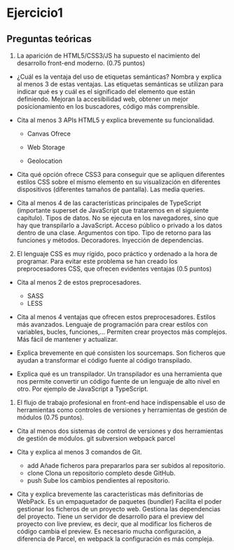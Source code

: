 # Ejercicio1
## Preguntas teóricas

1. La aparición de HTML5/CSS3/JS ha supuesto el nacimiento del desarrollo front-end moderno. (0.75 puntos) 
* ¿Cuál es la ventaja del uso de etiquetas semánticas? Nombra y explica al menos 3 de estas ventajas.
  Las etiquetas semánticas se utilizan para indicar qué es y cuál es el significado del elemento que están definiendo.
  Mejoran la accesibilidad web, obtener un mejor posicionamiento en los buscadores, código más comprensible.

* Cita al menos 3 APIs HTML5 y explica brevemente su funcionalidad.
  - Canvas
  Ofrece
  - Web Storage
  
  - Geolocation
  
* Cita qué opción ofrece CSS3 para conseguir que se apliquen diferentes estilos CSS sobre el mismo elemento en su visualización en diferentes dispositivos (diferentes tamaños de pantalla). 
  Las media queries.

* Cita al menos 4 de las características principales de TypeScript (importante superset de JavaScript que trataremos en el siguiente capítulo).
  Tipos de datos.
  No se ejecuta en los navegadores, sino que hay que transpilarlo a JavaScript.
  Acceso público o privado a los datos dentro de una clase.
  Argumentos con tipo.
  Tipo de retorno para las funciones y métodos.
  Decoradores.
  Inyección de dependencias.


2. El lenguaje CSS es muy rígido, poco práctico y ordenado a la hora de programar. Para evitar este problema se han creado los preprocesadores CSS, que ofrecen evidentes ventajas (0.5 puntos) 
* Cita al menos 2 de estos preprocesadores. 
    - SASS
    - LESS
  
* Cita al menos 4 ventajas que ofrecen estos preprocesadores. 
  Estilos más avanzados.
  Lenguaje de programación para crear estilos con variables, bucles, funciones,...
  Permiten crear proyectos más complejos.
  Más fácil de mantener y actualizar.
  

  
* Explica brevemente en qué consisten los sourcemaps. 
  Son ficheros que ayudan a transformar el código fuente al código transpilado.

* Explica qué es un transpilador.
  Un transpilador es una herramienta que nos permite convertir un código fuente de un lenguaje de alto nivel en otro. Por ejemplo de JavaScript a TypeScript.

1. El flujo de trabajo profesional en front-end hace indispensable el uso de herramientas como controles de versiones y herramientas de gestión de módulos (0.75 puntos).
* Cita al menos dos sistemas de control de versiones y dos herramientas de gestión de módulos.
  git
  subversion
  webpack
  parcel

* Cita y explica al menos 3 comandos de Git. 
  - add
  Añade ficheros para prepararlos para ser subidos al repositorio.
  - clone
  Clona un repositorio completo desde GitHub.
  - push
  Sube los cambios pendientes al repositorio.

  
* Cita y explica brevemente las características más definitorias de WebPack.
  Es un empaquetador de paquetes (bundler)
  Facilita el poder gestionar los ficheros de un proyecto web.
  Gestiona las dependencias del proyecto.
  Tiene un servidor de desarrollo para el preview del proyecto con live preview, es decir, que al modificar los ficheros de código cambia el preview.
  Es necesario mucha configuración, a diferencia de Parcel, en webpack la configuración es más compleja.

  
